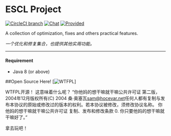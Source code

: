 ESCL Project
===============

[![CircleCI branch](https://img.shields.io/circleci/project/github/GelandiAssociation/EscapeLag/master.svg)](https://circleci.com/gh/Vlvxingze/VLagger/tree/master)
[![Chat](https://img.shields.io/badge/chat-gelandi-blue.svg)](http://www.relatev.com/forum.php?mod=viewthread&tid=167)
[![Provided](https://img.shields.io/badge/release-cloud-yellow.svg)](http://www.relatev.com/files/EscapeLag/EscapeLag.jar)

A collection of optimization, fixes and others practical features.

_一个优化和修复集合，也提供其他实用功能。_

---
#### Requirement
* Java 8 (or above)

##Open Source Here!
[![WTFPL](http://www.wtfpl.net/wp-content/uploads/2012/12/wtfpl-badge-4.png)]
       
WTFPL开源！
这意味着什么呢？
“你他妈的想干嘛就干嘛公共许可证 第二版，2004年12月版权所有(C) 2004 桑·奥塞瓦<sam@hocevar.net>任何人都有复制与发布本协议的原始或修改过的版本的权利。若本协议被修改，须修改协议名称。 你他妈的想干嘛就干嘛公共许可证 复制、发布和修改条款 0. 你只要他妈的想干嘛就干嘛好了。”

拿去玩吧！

